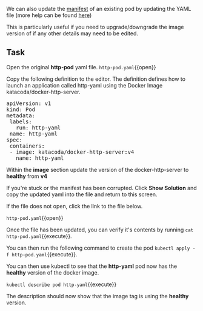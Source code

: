 We can also update the [manifest](https://kubernetes.io/docs/reference/glossary/?all=true#term-manifest) of an existing pod by updating the YAML file (more help can be found [here](https://www.tutorialspoint.com/kubernetes/kubernetes_pod.htm))

This is particularly useful if you need to upgrade/downgrade the image version of if any other details may need to be edited.

## Task 
Open the original **http-pod** yaml file. `http-pod.yaml`{{open}}

Copy the following definition to the editor. The definition defines how to launch an application called http-yaml using the Docker Image katacoda/docker-http-server.

<pre class="file"
data-filename="http-pod.yaml"
data-target="replace">
apiVersion: v1
kind: Pod
metadata:
 labels:
   run: http-yaml
 name: http-yaml
spec:
 containers:
 - image: katacoda/docker-http-server:v4
   name: http-yaml</pre>

Within the **image** section update the version of the docker-http-server to **healthy** from **v4**

If you're stuck or the manifest has been corrupted. Click **Show Solution** and copy the updated yaml into the file and return to this screen.
       
If the file does not open, click the link to the file below.

`http-pod.yaml`{{open}}

Once the file has been updated, you can verify it's contents by running `cat http-pod.yaml`{{execute}}.

You can then run the following command to create the pod `kubectl apply -f http-pod.yaml`{{execute}}.

You can then use kubectl to see that the **http-yaml** pod now has the **healthy** version of the docker image.

`kubectl describe pod http-yaml`{{execute}}

The description should now show that the image tag is using the **healthy** version.


